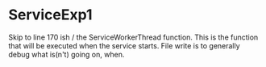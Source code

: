 # ServiceExp1
Skip to line 170 ish / the ServiceWorkerThread function. 
This is the function that will be executed when the service starts. 
File write is to generally debug what is(n't) going on, when.

